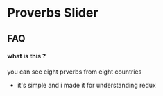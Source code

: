
# Proverbs Slider


## FAQ

#### what is this ?

you can see eight prverbs from eight countries
- it's simple and i made it for understanding redux 
